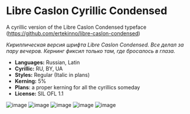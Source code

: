 # Libre Caslon Cyrillic Condensed
A cyrillic version of the Libre Caslon Condensed typeface (https://github.com/ertekinno/libre-caslon-condensed)

_Кириллическая версия шрифта Libre Caslon Condensed. Все делал за пару вечеров. Кернинг фиксил только там, где бросалось в глаза._

- **Languages:** Russian, Latin
- **Сyrillic:** RU, BY, UA
- **Styles:** Regular (Italic in plans)
- **Kerning:** 5%
- **Plans**: a proper kerning for all the cyrillics someday
- **License:** SIL OFL 1.1

![image](https://github.com/user-attachments/assets/39914e98-54ec-4966-809d-da5bb806772a)
![image](https://github.com/user-attachments/assets/06de939e-10a9-49f1-afdd-31e856ce253b)
![image](https://github.com/user-attachments/assets/37ce7870-a8bb-4eee-bfed-cf5f7a72e551)
![image](https://github.com/user-attachments/assets/dfa5255b-c5ce-4665-98b8-e62d609d0434)
![image](https://github.com/user-attachments/assets/d32c151c-5e30-42a4-be11-9ccd155a326e)


